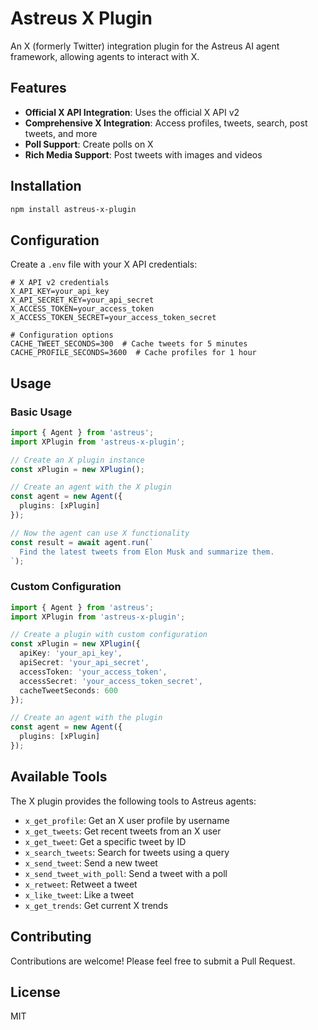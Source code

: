 # Astreus X Plugin

An X (formerly Twitter) integration plugin for the Astreus AI agent framework, allowing agents to interact with X.

## Features

- **Official X API Integration**: Uses the official X API v2
- **Comprehensive X Integration**: Access profiles, tweets, search, post tweets, and more
- **Poll Support**: Create polls on X
- **Rich Media Support**: Post tweets with images and videos

## Installation

```bash
npm install astreus-x-plugin
```

## Configuration

Create a `.env` file with your X API credentials:

```env
# X API v2 credentials
X_API_KEY=your_api_key
X_API_SECRET_KEY=your_api_secret
X_ACCESS_TOKEN=your_access_token
X_ACCESS_TOKEN_SECRET=your_access_token_secret

# Configuration options
CACHE_TWEET_SECONDS=300  # Cache tweets for 5 minutes
CACHE_PROFILE_SECONDS=3600  # Cache profiles for 1 hour
```

## Usage

### Basic Usage

```typescript
import { Agent } from 'astreus';
import XPlugin from 'astreus-x-plugin';

// Create an X plugin instance
const xPlugin = new XPlugin();

// Create an agent with the X plugin
const agent = new Agent({
  plugins: [xPlugin]
});

// Now the agent can use X functionality
const result = await agent.run(`
  Find the latest tweets from Elon Musk and summarize them.
`);
```

### Custom Configuration

```typescript
import { Agent } from 'astreus';
import XPlugin from 'astreus-x-plugin';

// Create a plugin with custom configuration
const xPlugin = new XPlugin({
  apiKey: 'your_api_key',
  apiSecret: 'your_api_secret',
  accessToken: 'your_access_token',
  accessSecret: 'your_access_token_secret',
  cacheTweetSeconds: 600
});

// Create an agent with the plugin
const agent = new Agent({
  plugins: [xPlugin]
});
```

## Available Tools

The X plugin provides the following tools to Astreus agents:

- `x_get_profile`: Get an X user profile by username
- `x_get_tweets`: Get recent tweets from an X user
- `x_get_tweet`: Get a specific tweet by ID
- `x_search_tweets`: Search for tweets using a query
- `x_send_tweet`: Send a new tweet
- `x_send_tweet_with_poll`: Send a tweet with a poll
- `x_retweet`: Retweet a tweet
- `x_like_tweet`: Like a tweet
- `x_get_trends`: Get current X trends

## Contributing

Contributions are welcome! Please feel free to submit a Pull Request.

## License

MIT 